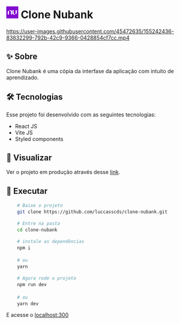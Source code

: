 <h1>
    <img src="./src/assets/images/favicon-32x32.png" />
    Clone Nubank 
</h1>

https://user-images.githubusercontent.com/45472635/155242436-83832299-792b-42c9-9366-0428854cf7cc.mp4

## ✨ Sobre
Clone Nubank é uma cópia da interfase da aplicação com intuito de aprendizado.


## 🛠 Tecnologias
Esse projeto foi desenvolvido com as seguintes tecnologias:

* React JS
* Vite JS
* Styled components


## 🔭 Visualizar
Ver o projeto em produção através desse [link](https://competent-sammet-fd7ae5.netlify.app/).

## 🚀 Executar

```bash
    # Baixe o projeto
    git clone https://github.com/luccasscds/clone-nubank.git
```

```bash
    # Entre na pasta
    cd clone-nubank
```

```bash
    # instale as dependências
    npm i

    # ou
    yarn 
```

```bash
    # Agora rode o projeto
    npm run dev

    # ou
    yarn dev
```

E acesse o [localhost:300](http://localhost:3000/)
